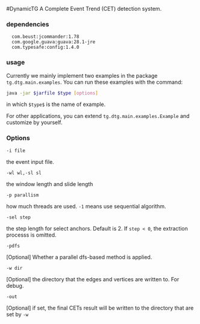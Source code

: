 #DynamicTG
A Complete Event Trend (CET) detection system.

### dependencies
```
  com.beust:jcommander:1.78
  com.google.guava:guava:28.1-jre
  com.typesafe:config:1.4.0
```

### usage
Currently we mainly implement two examples in the package `tg.dtg.main.examples`. You can run these examples with the command:
```bash
java -jar $jarfile $type [options]
```
in which `$type$` is the name of example.

For other applications, you can extend `tg.dtg.main.examples.Example` and customize by yourself.

### Options
`-i file`

the event input file.

`-wl wl,-sl sl`

the window length and slide length

`-p parallism`

how much threads are used. `-1` means use sequential algorithm.

`-sel step`

the step length for select anchors. Default is 2. If `step < 0`, the extraction processs is omitted.

`-pdfs`

[Optional] Whether a parallel dfs-based method is applied.

`-w dir`

[Optional] the directory that the edges and vertices are written to. For debug.

`-out`

[Optional] if set, the final CETs result will be written to the directory that are set by `-w`


